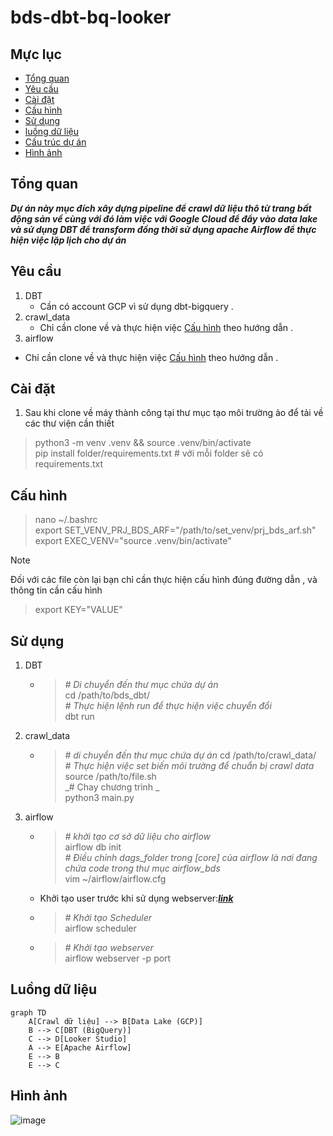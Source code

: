 # bds-dbt-bq-looker


## Mực lục 
- [Tổng quan](#tổng-quan)
- [Yêu cầu](#yêu-cầu)
- [Cài đặt](#cài-đặt)
- [Cấu hình](#cấu-hình)
- [Sử dụng](#sử-dụng)
- [luồng dữ liệu](#luồng-dữ-liệu)
- [Cấu trúc dự án](#cấu-trúc-dự-án)
- [Hình ảnh](#hình-ảnh)

## Tổng quan
***Dự án này mục đích xây dựng pipeline để crawl dữ liệu thô từ trang bất động sản về cùng với đó làm việc với Google Cloud để đẩy vào data lake và sử dụng DBT để transform đồng thời sử dụng apache Airflow để thực hiện việc lặp lịch cho dự án***

## Yêu cầu
1. DBT
   - Cần có account GCP vì sử dụng dbt-bigquery .
2. crawl_data
   - Chỉ cần clone về và thực hiện việc [Cấu hình](#cấu-hình) theo hướng dẫn .
3. airflow
  - Chỉ cần clone về và thực hiện việc [Cấu hình](#cấu-hình) theo hướng dẫn .

## Cài đặt
1. Sau khi clone về máy thành công tại thư mục tạo môi trường ảo để tải về các thư viện cần thiết
> python3 -m venv .venv && source .venv/bin/activate  
> pip install folder/requirements.txt # với mỗi folder sẽ có requirements.txt

## Cấu hình
> nano ~/.bashrc  
> export SET_VENV_PRJ_BDS_ARF="/path/to/set_venv/prj_bds_arf.sh"  
> export EXEC_VENV="source .venv/bin/activate"

> [!NOTE]
> Đối với các file còn lại bạn chỉ cần thực hiện cấu hình đúng đường dẫn , và thông tin cần cấu hình
> > export KEY="VALUE"

## Sử dụng 
1. DBT
   - > _# Di chuyển đến thư mục chứa dự án_  
     > cd /path/to/bds_dbt/  
     > _# Thực hiện lệnh run để thực hiện việc chuyển đổi_  
     > dbt run  
2. crawl_data
   - > _# di chuyển đến thư mục chứa dự án_
     > cd /path/to/crawl_data/  
     > _# Thực hiện việc set biến môi trường để chuẩn bị crawl data_  
     > source /path/to/file.sh  
     > _# Chay chương trình _  
     > python3 main.py  
3. airflow
   - > _# khởi tạo cơ sở dữ liệu cho airflow_  
     > airflow db init  
     > _# Điều chỉnh dags_folder trong [core] của airflow là nơi đang chứa code trong thư mục airflow_bds_  
     > vim ~/airflow/airflow.cfg  
   - Khởi tạo user trước khi sử dụng webserver:**_[link](https://airflow.apache.org/docs/apache-airflow/2.0.2/security/webserver.html)_**
   - > _# Khởi tạo Scheduler_  
     > airflow scheduler
   - > _# Khởi tạo webserver_  
     > airflow webserver -p port

## Luồng dữ liệu  
```mermaid
graph TD
    A[Crawl dữ liệu] --> B[Data Lake (GCP)]
    B --> C[DBT (BigQuery)]
    C --> D[Looker Studio]
    A --> E[Apache Airflow]
    E --> B
    E --> C
```

## Hình ảnh
![image](https://github.com/user-attachments/assets/a7cfafad-cd25-4780-87db-8efe7a41326b)


